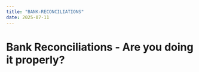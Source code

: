 ```yaml
---
title: "BANK-RECONCILIATIONS"
date: 2025-07-11
---
```


# Bank Reconciliations - Are you doing it properly?
